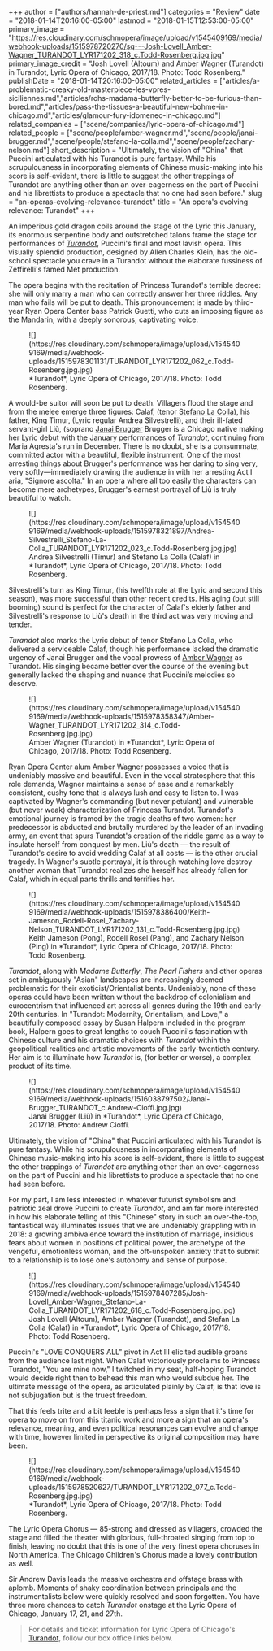 +++
author = ["authors/hannah-de-priest.md"]
categories = "Review"
date = "2018-01-14T20:16:00-05:00"
lastmod = "2018-01-15T12:53:00-05:00"
primary_image = "https://res.cloudinary.com/schmopera/image/upload/v1545409169/media/webhook-uploads/1515978720270/sq---Josh-Lovell_Amber-Wagner_TURANDOT_LYR171202_318_c.Todd-Rosenberg.jpg.jpg"
primary_image_credit = "Josh Lovell (Altoum) and Amber Wagner (Turandot) in Turandot, Lyric Opera of Chicago, 2017/18. Photo: Todd Rosenberg."
publishDate = "2018-01-14T20:16:00-05:00"
related_articles = ["articles/a-problematic-creaky-old-masterpiece-les-vpres-siciliennes.md","articles/rohs-madama-butterfly-better-to-be-furious-than-bored.md","articles/pass-the-tissues-a-beautiful-new-bohme-in-chicago.md","articles/glamour-fury-idomeneo-in-chicago.md"]
related_companies = ["scene/companies/lyric-opera-of-chicago.md"]
related_people = ["scene/people/amber-wagner.md","scene/people/janai-brugger.md","scene/people/stefano-la-colla.md","scene/people/zachary-nelson.md"]
short_description = "Ultimately, the vision of &quot;China&quot; that Puccini articulated with his Turandot is pure fantasy. While his scrupulousness in incorporating elements of Chinese music-making into his score is self-evident, there is little to suggest the other trappings of Turandot are anything other than an over-eagerness on the part of Puccini and his librettists to produce a spectacle that no one had seen before."
slug = "an-operas-evolving-relevance-turandot"
title = "An opera&#039;s evolving relevance: Turandot"
+++

An imperious gold dragon coils around the stage of the Lyric this January, its enormous serpentine body and outstretched talons frame the stage for performances of [*Turandot*](https://www.lyricopera.org/concertstickets/calendar/2017-2018/productions/lyricopera/turandot-opera-tickets), Puccini's final and most lavish opera. This visually splendid production, designed by Allen Charles Klein, has the old-school spectacle you crave in a Turandot without the elaborate fussiness of Zeffirelli's famed Met production.

The opera begins with the recitation of Princess Turandot's terrible decree: she will only marry a man who can correctly answer her three riddles. Any man who fails will be put to death. This pronouncement is made by third-year Ryan Opera Center bass Patrick Guetti, who cuts an imposing figure as the Mandarin, with a deeply sonorous, captivating voice. 

<figure data-type="image">
![](https://res.cloudinary.com/schmopera/image/upload/v1545409169/media/webhook-uploads/1515978301131/TURANDOT_LYR171202_062_c.Todd-Rosenberg.jpg.jpg)
<figcaption>*Turandot*, Lyric Opera of Chicago, 2017/18. Photo: Todd Rosenberg.</figcaption>
</figure>

A would-be suitor will soon be put to death. Villagers flood the stage and from the melee emerge three figures: Calaf, (tenor [Stefano La Colla](/scene/people/stefano-la-colla/)), his father, King Timur, (Lyric regular Andrea Silvestrelli), and their ill-fated servant-girl Liù, (soprano [Janai Brugger](/scene/people/janai-brugger/.) Brugger is a Chicago native making her Lyric debut with the January performances of *Turandot*, continuing from Maria Agresta's run in December. There is no doubt, she is a consummate, committed actor with a beautiful, flexible instrument. One of the most arresting things about Brugger's performance was her daring to sing very, very softly—immediately drawing the audience in with her arresting Act I aria, "Signore ascolta." In an opera where all too easily the characters can become mere archetypes, Brugger's earnest portrayal of Liù is truly beautiful to watch.

<figure data-type="image">
![](https://res.cloudinary.com/schmopera/image/upload/v1545409169/media/webhook-uploads/1515978321897/Andrea-Silvestrelli_Stefano-La-Colla_TURANDOT_LYR171202_023_c.Todd-Rosenberg.jpg.jpg)
<figcaption>Andrea Silvestrelli (Timur) and Stefano La Colla (Calaf) in *Turandot*, Lyric Opera of Chicago, 2017/18. Photo: Todd Rosenberg.</figcaption>
</figure>

Silvestrelli's turn as King Timur, (his twelfth role at the Lyric and second this season), was more successful than other recent credits. His aging (but still booming) sound is perfect for the character of Calaf's elderly father and Silvestrelli's response to Liù's death in the third act was very moving and tender.

*Turandot* also marks the Lyric debut of tenor Stefano La Colla, who delivered a serviceable Calaf, though his performance lacked the dramatic urgency of Janai Brugger and the vocal prowess of [Amber Wagner](/scene/people/amber-wagner/) as Turandot. His singing became better over the course of the evening but generally lacked the shaping and nuance that Puccini’s melodies so deserve.

<figure data-type="image">
![](https://res.cloudinary.com/schmopera/image/upload/v1545409169/media/webhook-uploads/1515978358347/Amber-Wagner_TURANDOT_LYR171202_314_c.Todd-Rosenberg.jpg.jpg)
<figcaption>Amber Wagner (Turandot) in *Turandot*, Lyric Opera of Chicago, 2017/18. Photo: Todd Rosenberg.</figcaption>
</figure>

Ryan Opera Center alum Amber Wagner possesses a voice that is undeniably massive and beautiful. Even in the vocal stratosphere that this role demands, Wagner maintains a sense of ease and a remarkably consistent, cushy tone that is always lush and easy to listen to. I was
captivated by Wagner's commanding (but never petulant) and vulnerable (but never weak) characterization of Princess Turandot. Turandot's emotional journey is framed by the tragic deaths of two women: her predecessor is abducted and brutally murdered by the leader of an invading army, an event that spurs Turandot's creation of the riddle game as a way to insulate herself from conquest by men. Liù's death — the result of Turandot's desire to avoid wedding Calaf at all costs — is the other crucial tragedy. In Wagner's subtle portrayal, it is through watching love destroy another woman that Turandot realizes she herself has already fallen for Calaf, which in equal parts thrills and terrifies her.

<figure data-type="image">
![](https://res.cloudinary.com/schmopera/image/upload/v1545409169/media/webhook-uploads/1515978386400/Keith-Jameson_Rodell-Rosel_Zachary-Nelson_TURANDOT_LYR171202_131_c.Todd-Rosenberg.jpg.jpg)
<figcaption>Keith Jameson (Pong), Rodell Rosel (Pang), and Zachary Nelson (Ping) in *Turandot*, Lyric Opera of Chicago, 2017/18. Photo: Todd Rosenberg.</figcaption>
</figure>

*Turandot*, along with *Madame Butterfly*, *The Pearl Fishers* and other operas set in ambiguously "Asian" landscapes are increasingly deemed problematic for their exoticist/Orientalist bents. Undeniably, none of these operas could have been written without
the backdrop of colonialism and eurocentrism that influenced art across all genres during the 19th and early-20th centuries. In "Turandot: Modernity, Orientalism, and Love," a beautifully composed essay by Susan Halpern included in the program book, Halpern goes to great lengths to couch Puccini's fascination with Chinese culture and his dramatic choices with *Turandot* within the geopolitical realities and artistic movements of the early-twentieth century. Her aim is to illuminate how *Turandot* is, (for better or worse), a complex product of its time.

<figure data-type="image">![](https://res.cloudinary.com/schmopera/image/upload/v1545409169/media/webhook-uploads/1516038797502/Janai-Brugger_TURANDOT_c.Andrew-Cioffi.jpg.jpg)
<figcaption>Janai Brugger (Liù) in *Turandot*, Lyric Opera of Chicago, 2017/18. Photo: Andrew Cioffi.</figcaption>
</figure>

Ultimately, the vision of "China" that Puccini articulated with his Turandot is pure fantasy. While his scrupulousness in incorporating elements of Chinese music-making into his score is self-evident, there is little to suggest the other trappings of *Turandot* are anything other than an over-eagerness on the part of Puccini and his librettists to produce a spectacle that no one had seen before.

For my part, I am less interested in whatever futurist symbolism and patriotic zeal drove Puccini to create *Turandot*, and am far more interested in how his elaborate telling of this "Chinese" story in such an over-the-top, fantastical way illuminates issues that we are undeniably grappling with in 2018: a growing ambivalence toward the institution of marriage, insidious fears about women in positions of political power, the archetype of the vengeful, emotionless woman, and the oft-unspoken anxiety that to submit to a relationship is to lose one's autonomy and sense of purpose. 

<figure data-type="image">
![](https://res.cloudinary.com/schmopera/image/upload/v1545409169/media/webhook-uploads/1515978407285/Josh-Lovell_Amber-Wagner_Stefano-La-Colla_TURANDOT_LYR171202_618_c.Todd-Rosenberg.jpg.jpg)
<figcaption>Josh Lovell (Altoum), Amber Wagner (Turandot), and Stefan La Colla (Calaf) in *Turandot*, Lyric Opera of Chicago, 2017/18. Photo: Todd Rosenberg.</figcaption>
</figure>

Puccini's "LOVE CONQUERS ALL" pivot in Act III elicited audible groans from the audience last night. When Calaf victoriously proclaims to Princess Turandot, "You are mine now," I twitched in my seat, half-hoping Turandot would decide right then to behead this man who would subdue her. The ultimate message of the opera, as articulated plainly by Calaf, is that love is not subjugation but is the truest freedom. 

That this feels trite and a bit feeble is perhaps less a sign that it's time for opera to move on from this titanic work and more a sign that an opera's relevance, meaning, and even political resonances can evolve and change with time, however limited in perspective its original composition may have been.

<figure data-type="image">
![](https://res.cloudinary.com/schmopera/image/upload/v1545409169/media/webhook-uploads/1515978520627/TURANDOT_LYR171202_077_c.Todd-Rosenberg.jpg.jpg)
<figcaption>*Turandot*, Lyric Opera of Chicago, 2017/18. Photo: Todd Rosenberg.</figcaption>
</figure>

The Lyric Opera Chorus — 85-strong and dressed as villagers, crowded the stage and filled the theater with glorious, full-throated singing from top to finish, leaving no doubt that this is one of the very finest opera choruses in North America. The Chicago Children's Chorus made a lovely contribution as well.

Sir Andrew Davis leads the massive orchestra and offstage brass with aplomb. Moments of shaky coordination between principals and the instrumentalists below were quickly resolved and soon forgotten. You have three more chances to catch *Turandot* onstage at the Lyric Opera of Chicago, January 17, 21, and 27th.

>For details and ticket information for Lyric Opera of Chicago's [Turandot](https://www.lyricopera.org/concertstickets/calendar/2017-2018/productions/lyricopera/turandot-opera-tickets), follow our box office links below.
